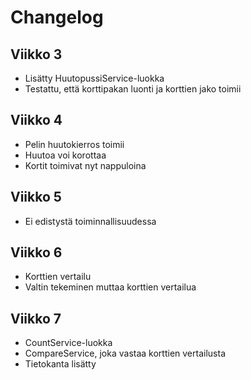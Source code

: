 # Changelog

## Viikko 3

- Lisätty HuutopussiService-luokka
- Testattu, että korttipakan luonti ja korttien jako toimii

## Viikko 4

- Pelin huutokierros toimii
- Huutoa voi korottaa
- Kortit toimivat nyt nappuloina

## Viikko 5

- Ei edistystä toiminnallisuudessa

## Viikko 6

- Korttien vertailu
- Valtin tekeminen muttaa korttien vertailua

## Viikko 7

- CountService-luokka
- CompareService, joka vastaa korttien vertailusta
- Tietokanta lisätty
